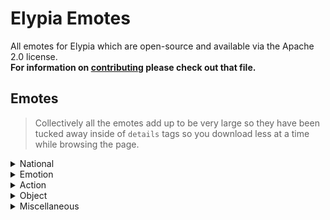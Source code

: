 # Elypia Emotes
All emotes for Elypia which are open-source and available via the Apache 2.0 license.  
**For information on [contributing](CONTRIBUTING.md) please check out that file.**

## Emotes
> Collectively all the emotes add up to be very large so they have been tucked away inside of `details` tags so you download less at a time while browsing the page.

<details>
    <summary>National</summary>
    <img src="emotes/pandaUs.png" height="64" width="64"/>
    <img src="emotes/pandaPl.png" height="64" width="64"/>
    <img src="emotes/pandaFr.png" height="64" width="64"/>
    <img src="emotes/pandaGb.png" height="64" width="64"/>
    <img src="emotes/pandaNo.png" height="64" width="64"/>
    <img src="emotes/pandaDe.png" height="64" width="64"/>
    <img src="emotes/pandaBe.png" height="64" width="64"/>
</details>

<details>
    <summary>Emotion</summary>
    <img src="emotes/pandaAngry.png" height="64" width="64"/>
    <img src="emotes/pandaBlank.png" height="64" width="64"/>
    <img src="emotes/pandaBlush.png" height="64" width="64"/>
    <img src="emotes/pandaBrokenHeart.png" height="64" width="64"/>
    <img src="emotes/pandaCheeky.png" height="64" width="64"/>
    <img src="emotes/pandaContent.png" height="64" width="64"/>
    <img src="emotes/pandaCool.png" height="64" width="64"/>
    <img src="emotes/pandaCry.png" height="64" width="64"/>
    <img src="emotes/pandaDx.png" height="64" width="64"/>
    <img src="emotes/pandaGiggle.png" height="64" width="64"/>
    <img src="emotes/pandaHeart.png" height="64" width="64"/>
    <img src="emotes/pandaOhNo.png" height="64" width="64"/>
    <img src="emotes/pandaWut.png" height="64" width="64"/>
    <img src="emotes/pandaWhaat.png" height="64" width="64"/>
    <img src="emotes/pandaSweat.png" height="64" width="64"/>
    <img src="emotes/pandaSurprised.png" height="64" width="64"/>
    <img src="emotes/pandaSparkle.png" height="64" width="64"/>
    <img src="emotes/pandaSob.png" height="64" width="64"/>
    <img src="emotes/pandaSmile.png" height="64" width="64"/>
    <img src="emotes/pandaSideEye.png" height="64" width="64"/>
    <img src="emotes/pandaShock.png" height="64" width="64"/>
    <img src="emotes/pandaSassy.png" height="64" width="64"/>
    <img src="emotes/pandaRsmile.png" height="64" width="64"/>
</details>

<details>
    <summary>Action</summary>
    <img src="emotes/pandaAww.png" height="64" width="64"/>
    <img src="emotes/pandaBan.png" height="64" width="64"/>
    <img src="emotes/pandaDab.png" height="64" width="64"/>
    <img src="emotes/pandaFinger.png" height="64" width="64"/>
    <img src="emotes/pandaHide.png" height="64" width="64"/>
    <img src="emotes/pandaHug.png" height="64" width="64"/>
    <img src="emotes/pandaPet.png" height="64" width="64"/>
    <img src="emotes/pandaWink.png" height="64" width="64"/>
    <img src="emotes/pandaThumbsUp.png" height="64" width="64"/>
    <img src="emotes/pandaStare.jpg" height="64" width="64"/>
    <img src="emotes/pandaSleeping.png" height="64" width="64"/>
    <img src="emotes/pandaSleepBubble.png" height="64" width="64"/>
    <img src="emotes/pandaSip.png" height="64" width="64"/>
    <img src="emotes/pandaRhug.png" height="64" width="64"/>
    <img src="emotes/pandaReachRight.png" height="64" width="64"/>
    <img src="emotes/pandaReachLeft.png" height="64" width="64"/>
</details>

<details>
    <summary>Object</summary>
    <img src="emotes/pandaCookie.png" height="64" width="64"/>
    <img src="emotes/pandaCookie3.png" height="64" width="64"/>
    <img src="emotes/pandaEquiped.png" height="64" width="64"/>
    <img src="emotes/pandaHammer.png" height="64" width="64"/>
    <img src="emotes/pandaTea.png" height="64" width="64"/>
    <img src="emotes/pandaStone.png" height="64" width="64"/>
    <img src="emotes/pandaSpoon.png" height="64" width="64"/>
    <img src="emotes/pandaPillowYes.png" height="64" width="64"/>
    <img src="emotes/pandaPillowNo.png" height="64" width="64"/>
    <img src="emotes/pandaBlanketSad.png" height="64" width="64"/>
    <img src="emotes/pandaBlanketHappy.png" height="64" width="64"/>
</details>

<details>
    <summary>Miscellaneous</summary>
    <img src="emotes/pandaBadMan.png" height="64" width="64"/>
    <img src="emotes/pandaDerp.png" height="64" width="64"/>
</details>
